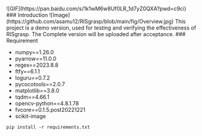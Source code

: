 <br>
![GIF](https://pan.baidu.com/s/1k1wM6w8Uf0LR_1d7yZ0QXA?pwd=c9ci)
### Introduction
![Image](https://github.com/asamu12/RISgrasp/blob/main/fig/Overview.jpg)
This project is a demo version, used for testing and verifying the effectiveness of RISgrasp. The Complete version will be uploaded after acceptance.
### Requirement

- numpy==1.26.0
- pyarrow==11.0.0
- regex==2023.8.8
- ftfy==6.1.1
- loguru==0.7.2
- pycocotools==2.0.7
- matplotlib==3.8.0
- tqdm==4.66.1
- opencv-python==4.8.1.78
- fvcore==0.1.5.post20221221
- scikit-image
```
pip install -r requirements.txt
